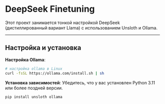 # DeepSeek Finetuning

Этот проект занимается тонкой настройкой DeepSeek (дистиллированный вариант Llama) с использованием Unsloth и Ollama.

---
## Настройка и установка

**Настройка Ollama**:
```bash
# настройка ollama в Linux 
curl -fsSL https://ollama.com/install.sh | sh
```


**Установка зависимостей**:
Убедитесь, что у вас установлен Python 3.11 или более поздней версии.
```bash
pip install unsloth ollama
```
